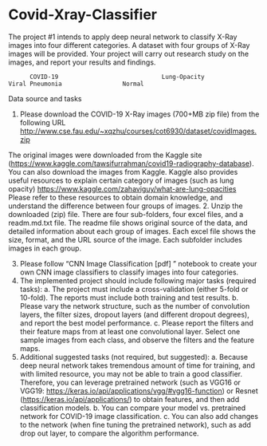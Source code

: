 # Covid-Xray-Classifier
The project #1 intends to apply deep neural network to classify X-Ray images into four different categories. A dataset with four groups of X-Ray images will be provided. Your project will carry out research study on the images, and report your results and findings. 
             
          COVID-19                             Lung-Opacity                   Viral Pneumonia                 Normal

Data source and tasks
1.	Please download the COVID-19 X-Ray images (700+MB zip file) from the following URL
http://www.cse.fau.edu/~xqzhu/courses/cot6930/dataset/covidImages.zip

The original images were downloaded from the Kaggle site (https://www.kaggle.com/tawsifurrahman/covid19-radiography-database). You can also download the images from Kaggle. 
Kaggle also provides useful resources to explain certain category of images (such as lung opacity)
https://www.kaggle.com/zahaviguy/what-are-lung-opacities
Please refer to these resources to obtain domain knowledge, and understand the difference between four groups of images.
2.	Unzip the downloaded (zip) file. There are four sub-folders, four excel files, and a readm.md.txt file. The readme file shows original source of the data, and detailed information about each group of images. Each excel file shows the size, format, and the URL source of the image. Each subfolder includes images in each group. 
 
3.	Please follow “CNN Image Classification [pdf] ” notebook to create your own CNN image classifiers to classify images into four categories.
4.	The implemented project should include following major tasks (required tasks):
a.	The project must include a cross-validation (either 5-fold or 10-fold). The reports must include both training and test results.
b.	Please vary the network structure, such as the number of convolution layers, the filter sizes, dropout layers (and different dropout degrees), and report the best model performance. 
c.	Please report the filters and their feature maps from at least one convolutional layer. Select one sample images from each class, and observe the filters and the feature maps. 
5.	Additional suggested tasks (not required, but suggested):
a.	Because deep neural network takes tremendous amount of time for training, and with limited resource, you may not be able to train a good classifier. Therefore, you can leverage pretrained network (such as VGG16 or VGG19: https://keras.io/api/applications/vgg/#vgg16-function) or Resnet (https://keras.io/api/applications/) to obtain features, and then add classification models. 
b.	You can compare your model vs. pretrained network for COVID-19 image classification.
c.	You can also add changes to the network (when fine tuning the pretrained network), such as add drop out layer, to compare the algorithm performance. 
